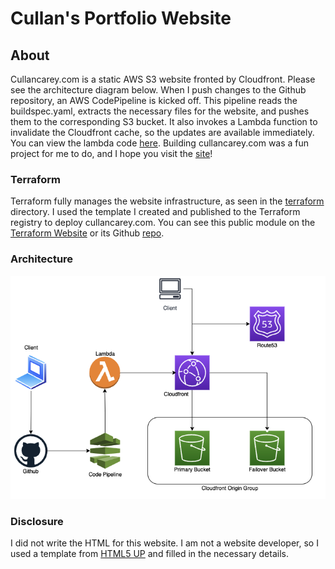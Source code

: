 # Cullan's Portfolio Website

## About
Cullancarey.com is a static AWS S3 website fronted by Cloudfront. Please see the architecture diagram below. When I push changes to the Github repository, an AWS CodePipeline is kicked off. This pipeline reads the buildspec.yaml, extracts the necessary files for the website, and pushes them to the corresponding S3 bucket. It also invokes a Lambda function to invalidate the Cloudfront cache, so the updates are available immediately. You can view the lambda code [here](./lambda/invalidate.py). Building cullancarey.com was a fun project for me to do, and I hope you visit the [site](https://www.cullancarey.com)!


### Terraform
Terraform fully manages the website infrastructure, as seen in the [terraform](./terraform) directory. I used the template I created and published to the Terraform registry to deploy cullancarey.com. You can see this public module on the [Terraform Website](https://registry.terraform.io/modules/cullancarey/static-s3-website-template/aws/latest) or its Github [repo](https://github.com/cullancarey/terraform-aws-static-s3-website-template).


### Architecture
![Architecture](./src/images/cullancarey-website-architecture.png)


### Disclosure
I did not write the HTML for this website. I am not a website developer, so I used a template from [HTML5 UP](http://html5up.net) and filled in the necessary details. 
